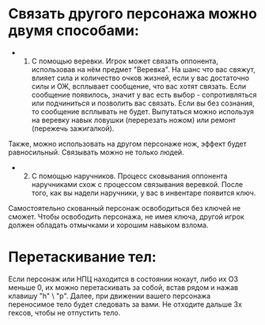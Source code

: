 # Связать другого персонажа можно двумя способами:

  - 1) С помощью веревки.
Игрок может связать оппонента, использовав на нём предмет "Веревка". На шанс что вас свяжут, влияет сила и количество очков жизней, если у вас достаточно силы и ОЖ, всплывает сообщение, что вас хотят связать. Если сообщение появилось, значит у вас есть выбор - сопротивляться или подчиниться и позволить вас связать. Если вы без сознания, то сообщение всплывать не будет. Выпутаться можно используя на веревку навык ловушки (перерезать ножом) или ремонт (пережечь зажигалкой).

Также, можно использовать на другом персонаже нож, эффект будет равносильный. Связывать можно не только людей.

  - 2) С помощью наручников.
Процесс сковывания оппонента наручниками схож с процессом связывания веревкой. После того, как вы надели наручники, у вас в инвентаре появится ключ.

Самостоятельно скованный персонаж освободиться без ключей не сможет. Чтобы освободить персонажа, не имея ключа, другой игрок должен обладать отмычками и хорошим навыком взлома.

# Перетаскивание тел:

Если персонаж или НПЦ находится в состоянии нокаут, либо их ОЗ меньше 0, их можно перетаскивать за собой, встав рядом и нажав клавишу "h" \ "р". Далее, при движении вашего персонажа переносимое тело будет следовать за вами. Не отходите дальше 3х гексов, чтобы не отпустить тело.  
